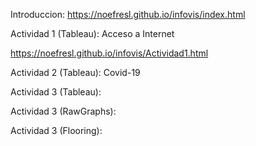 Introduccion:
https://noefresl.github.io/infovis/index.html

Actividad 1 (Tableau): Acceso a Internet 

https://noefresl.github.io/infovis/Actividad1.html

Actividad 2 (Tableau): Covid-19


Actividad 3 (Tableau):


Actividad 3 (RawGraphs):


Actividad 3 (Flooring):


